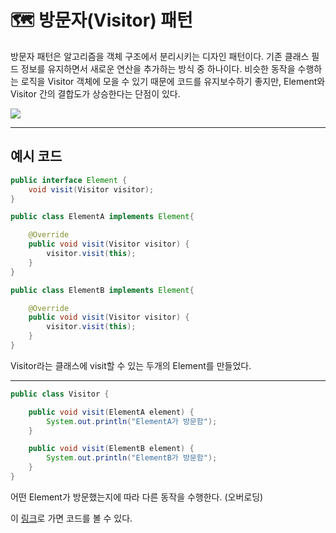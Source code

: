 # 🗺 방문자(Visitor) 패턴

방문자 패턴은 알고리즘을 객체 구조에서 분리시키는 디자인 패턴이다. 기존 클래스 필드 정보를 유지하면서 새로운 연산을 추가하는 방식 중 하나이다. 비슷한 동작을 수행하는 로직을 Visitor 객체에 모을 수 있기 때문에 코드를 유지보수하기 좋지만, Element와 Visitor 간의 결합도가 상승한다는 단점이 있다.

<img src="https://dejavuhyo.github.io/assets/img/2021-01-14-visitor-pattern/img001.png">

---

## 예시 코드

```java
public interface Element {
    void visit(Visitor visitor);
}

public class ElementA implements Element{

    @Override
    public void visit(Visitor visitor) {
        visitor.visit(this);
    }
}

public class ElementB implements Element{

    @Override
    public void visit(Visitor visitor) {
        visitor.visit(this);
    }
}
```

Visitor라는 클래스에 visit할 수 있는 두개의 Element를 만들었다.

---

```java
public class Visitor {

    public void visit(ElementA element) {
        System.out.println("ElementA가 방문함");
    }

    public void visit(ElementB element) {
        System.out.println("ElementB가 방문함");
    }
}
```

어떤 Element가 방문했는지에 따라 다른 동작을 수행한다. (오버로딩)

이 <a href="https://github.com/rlaisqls/GoF-DesignPatterns/tree/master/src/main/java/com/study/gof/designpattrens/_03_BehavioralPattern/visitor">링크</a>로 가면 코드를 볼 수 있다.